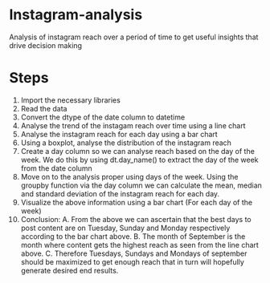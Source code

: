 # Instagram-analysis
Analysis of instagram reach over a period of time to get useful insights that drive decision making

# Steps
1. Import the necessary libraries
2. Read the data
3. Convert the dtype of the date column to datetime
4. Analyse the trend of the instagam reach over time using a line chart
5. Analyse the instagram reach for each day using a bar chart 
6. Using a boxplot, analyse the distribution of the instagram reach
7. Create a day column so we can analyse reach based on the day of the week. We do this by using dt.day_name() to extract the day of the week from the date column
8. Move on to the analysis proper using days of the week. Using the groupby function via the day column we can calculate the mean, median and standard deviation of the instagram reach for each day.
9. Visualize the above information using a bar chart (For each day of the week)
10. Conclusion:
    A. From the above we can ascertain that the best days to post content are on Tuesday, Sunday and Monday respectively according to the bar chart above.
    B. The month of September is the month where content gets the highest reach as seen from the line chart above.
    C. Therefore Tuesdays, Sundays and Mondays of september should be maximized to get enough reach that in turn will hopefully generate    desired end results.     

